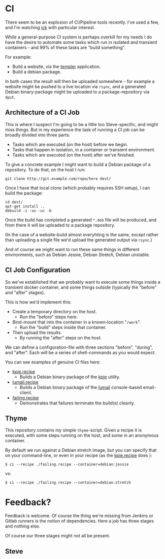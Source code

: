 # CI

There seem to be an explosion of CI/Pipeline tools recently.  I've used a few,
and I'm watching [ick](https://ick.liw.fi/) with particular interest.

While a general-purpose CI system is perhaps overkill for my needs I do
have the desire to automate some tasks which run in isolated and transient
containers - and 99% of these tasks are "build something".

For example:

* Build a website, via the [templer](http://github.com/skx/templer) application.
* Build a debian package.

In both cases the result will then be uploaded somewhere - for example a website might be pushed to a live location via `rsync`, and a generated Debian binary-package might be uploaded to a package-repository via `dput`.



## Architecture of a CI Job

This is where I suspect I'm going to be a little too Steve-specific, and
might miss things.  But in my experience the task of running a CI job
can be broadly divided into three parts:

* Tasks which are executed (on the host) before we begin.
* Tasks that happen in isolation, in a container or transient environment.
* Tasks which are executed (on the host) after we've finished.

To give a concrete example I might want to build a Debian package of
a repository.  To do that, on the host I run:

    git clone http://git.example.com/repo/here dest/

Once I have that local clone (which probably requires SSH setup), I can
build the package:

    cd dest/
    apt-get install ..
    debuild -i -us -uc -b

Once the build has completed a generated `*.deb` file will be produced,
and from there it will be uploaded to a package repository.

(In the case of a website-build almost everyhting is the same, except
rather than uploading a single file we'd upload the generated output
via `rsync`.)

And of course we might want to run these same things in different environments,
such as Debian Jessie, Debian Stretch, Debian unstable.



## CI Job Configuration

So we've established that we probably want to execute some things inside a
transient docker container, and some things outside (typically the "before"
and "after" stages).

This is how we'd implement this:

* Create a temporary directory on the host.
  * Run the "before" steps here.
* Bind-mount that into the container in a known-location "`/work`".
  * Run the "build" steps inside that container.
* Then upload the results.
  * By running the "after" steps on the host.

We can define a configuration-file with three sections "before", "during",
and "after".  Each will be a series of shell-commands as you would expect.

You can see examples of genuine CI files here:

* [kpie.recipe](kpie.recipe)
   * Builds a Debian binary package of the [kpie](https://github.com/skx/kpie) utility.
* [lumail.recipe](lumail.recipe)
   * Builds a Debian binary package of the [lumail](https://github.com/lumail/lumail) console-based email-client.
* [failing.recipe](failing.recipe)
   * Demonstrates that failures terminate the build(s) cleanly.


## Thyme

This repository contains my simple `thyme`-script.  Given a recipe it
is executed, with some steps running on the host, and some in an
anonymous container.

By default we run against a Debian stretch image, but you can specify that
on your command-line, or even in your recipe (as the [kpie.recipe](kpie.recipe) does ):

    $ ci --recipe ./failing.recipe --container=debian:jessie

vs:

    $ ci --recipe ./failing.recipe --container=debian:stretch



# Feedback?

Feedback is welcome.  Of course the thing we're missing from Jenkins
or Gitlab runners is the notion of dependencies.  Here a job has three
stages and nothing else.

Of course our three stages might not all be present.

Steve
--
